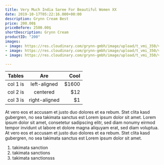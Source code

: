 ```yaml
---
title: Very Much India Saree For Beautiful Women XX
date: 2019-10-17T05:22:16.000+00:00
description: Grynn Cream Best
price: 200.00$
priceBefore: 2500.00$
shortDescription: Grynn Cream
productID: "200"
images:
- image: https://res.cloudinary.com/grynn-gmbh/image/upload/t_vmi_350/v1592252563/vmi/Paithani-Seagreen-with-Blue-Border-1_j9ji1e.jpg
- image: https://res.cloudinary.com/grynn-gmbh/image/upload/t_vmi_350/v1592252563/vmi/Paithani-Seagreen-with-Blue-Border-4_ilzrjk.jpg
- image: https://res.cloudinary.com/grynn-gmbh/image/upload/t_vmi_350/v1592252563/vmi/Paithani-Seagreen-with-Blue-Border-5_xskuav.jpg

---
```

| Tables | Are | Cool |
| --- | :---: | ---: |
| col 1 is | left-aligned | $1600 |
| col 2 is | centered | $12 |
| col 3 is | right-aligned | $1 |

At vero eos et accusam et justo duo dolores et ea rebum. Stet clita kasd gubergren, no sea takimata sanctus est Lorem ipsum dolor sit amet. Lorem ipsum dolor sit amet, consetetur sadipscing elitr, sed diam nonumy eirmod tempor invidunt ut labore et dolore magna aliquyam erat, sed diam voluptua. At vero eos et accusam et justo duo dolores et ea rebum. Stet clita kasd gubergren, no sea takimata sanctus est Lorem ipsum dolor sit amet.

1. takimata sanction
2. takimata sanctions
3. takimata sanctionsss